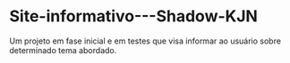 # Site-informativo---Shadow-KJN
Um projeto em fase inicial e em testes que visa informar ao usuário sobre determinado tema abordado.

